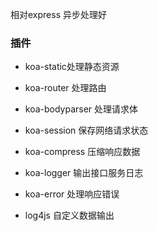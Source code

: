 相对express
    异步处理好


### 插件
-   koa-static处理静态资源
-   koa-router 处理路由
-   koa-bodyparser 处理请求体

-   koa-session 保存网络请求状态
-   koa-compress 压缩响应数据
-   koa-logger 输出接口服务日志
-   koa-error 处理响应错误
-   log4js 自定义数据输出
    